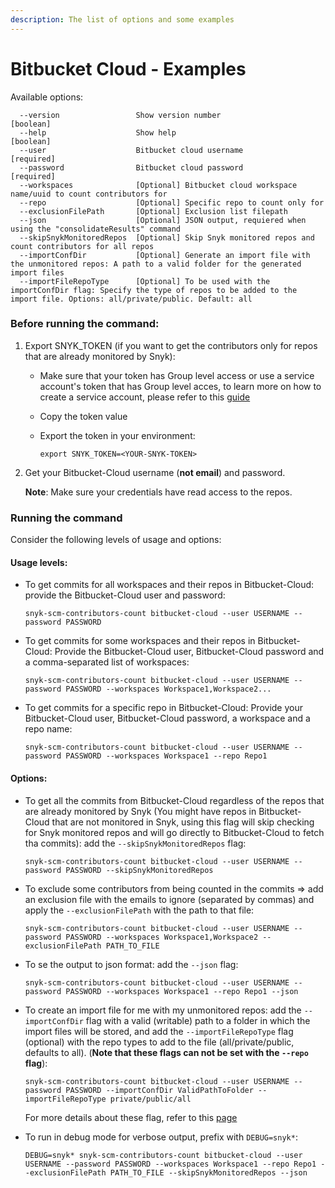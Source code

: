 ```yaml
---
description: The list of options and some examples
---
```


# Bitbucket Cloud - Examples

Available options:

```
  --version                 Show version number                        [boolean]
  --help                    Show help                                  [boolean]
  --user                    Bitbucket cloud username                   [required]
  --password                Bitbucket cloud password                   [required]
  --workspaces              [Optional] Bitbucket cloud workspace name/uuid to count contributors for
  --repo                    [Optional] Specific repo to count only for
  --exclusionFilePath       [Optional] Exclusion list filepath
  --json                    [Optional] JSON output, requiered when using the "consolidateResults" command
  --skipSnykMonitoredRepos  [Optional] Skip Snyk monitored repos and count contributors for all repos
  --importConfDir           [Optional] Generate an import file with the unmonitored repos: A path to a valid folder for the generated import files
  --importFileRepoType      [Optional] To be used with the importConfDir flag: Specify the type of repos to be added to the import file. Options: all/private/public. Default: all
```

### Before running the command:

1. Export SNYK\_TOKEN (if you want to get the contributors only for repos that are already monitored by Snyk):
   * Make sure that your token has Group level access or use a service account's token that has Group level acces, to learn more on how to create a service account, please refer to this [guide](https://docs.snyk.io/features/integrations/managing-integrations/service-accounts#how-to-set-up-a-service-account)
   * Copy the token value
   *   Export the token in your environment:

       ```
       export SNYK_TOKEN=<YOUR-SNYK-TOKEN>
       ```
2.  Get your Bitbucket-Cloud username (**not email**) and password.

    **Note**: Make sure your credentials have read access to the repos.

### Running the command

Consider the following levels of usage and options:

#### Usage levels:

*   To get commits for all workspaces and their repos in Bitbucket-Cloud: provide the Bitbucket-Cloud user and password:

    ```
    snyk-scm-contributors-count bitbucket-cloud --user USERNAME --password PASSWORD
    ```
*   To get commits for some workspaces and their repos in Bitbucket-Cloud: Provide the Bitbucket-Cloud user, Bitbucket-Cloud password and a comma-separated list of workspaces:

    ```
    snyk-scm-contributors-count bitbucket-cloud --user USERNAME --password PASSWORD --workspaces Workspace1,Workspace2...
    ```
*   To get commits for a specific repo in Bitbucket-Cloud: Provide your Bitbucket-Cloud user, Bitbucket-Cloud password, a workspace and a repo name:

    ```
    snyk-scm-contributors-count bitbucket-cloud --user USERNAME --password PASSWORD --workspaces Workspace1 --repo Repo1
    ```

#### Options:

*   To get all the commits from Bitbucket-Cloud regardless of the repos that are already monitored by Snyk (You might have repos in Bitbucket-Cloud that are not monitored in Snyk, using this flag will skip checking for Snyk monitored repos and will go directly to Bitbucket-Cloud to fetch tha commits): add the `--skipSnykMonitoredRepos` flag:

    ```
    snyk-scm-contributors-count bitbucket-cloud --user USERNAME --password PASSWORD --skipSnykMonitoredRepos
    ```
*   To exclude some contributors from being counted in the commits => add an exclusion file with the emails to ignore (separated by commas) and apply the `--exclusionFilePath` with the path to that file:

    ```
    snyk-scm-contributors-count bitbucket-cloud --user USERNAME --password PASSWORD --workspaces Workspace1,Workspace2 --exclusionFilePath PATH_TO_FILE
    ```
*   To se the output to json format: add the `--json` flag:

    ```
    snyk-scm-contributors-count bitbucket-cloud --user USERNAME --password PASSWORD --workspaces Workspace1 --repo Repo1 --json
    ```
*   To create an import file for me with my unmonitored repos: add the `--importConfDir` flag with a valid (writable) path to a folder in which the import files will be stored, and add the `--importFileRepoType` flag (optional) with the repo types to add to the file (all/private/public, defaults to all). (**Note that these flags can not be set with the `--repo` flag**):

    ```
    snyk-scm-contributors-count bitbucket-cloud --user USERNAME --password PASSWORD --importConfDir ValidPathToFolder --importFileRepoType private/public/all
    ```

    For more details about these flag, refer to this [page](../../creating-and-using-the-import-files.md)
*   To run in debug mode for verbose output, prefix with `DEBUG=snyk*`:

    ```
    DEBUG=snyk* snyk-scm-contributors-count bitbucket-cloud --user USERNAME --password PASSWORD --workspaces Workspace1 --repo Repo1 --exclusionFilePath PATH_TO_FILE --skipSnykMonitoredRepos --json
    ```
